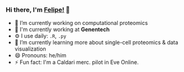 ### Hi there, I'm [Felipe!](https://prvst.github.io) 👋

- 🔭 I’m currently working on computational proteomics
- 🏢 I'm currently working at **Genentech**
- ⚙️ I use daily: `.R`, `.py`
- 🌱 I’m currently learning more about single-cell proteomics & data visualization
- 😄 Pronouns: he/him
- ⚡ Fun fact: I'm a Caldari merc. pilot in Eve Online.

<!--
- 💬 Ask me about Bioinformatics & Proteomics
- 📫 How to reach me: Visit my [website](https://prvst.github.io)
- 👯 I’m looking to collaborate on 
- 🤔 I’m looking for help with ...
- ⚡ Fun fact: ...


![GitHub stats](https://github-readme-stats.vercel.app/api?username=prvst&count_private=true&show_icons=true&include_all_commits=true)


[![Top Langs](https://github-readme-stats.vercel.app/api/top-langs/?username=prvst&count_private=true&langs_count=10&layout=compact)](https://github.com/prvst/github-readme-stats)
-->
